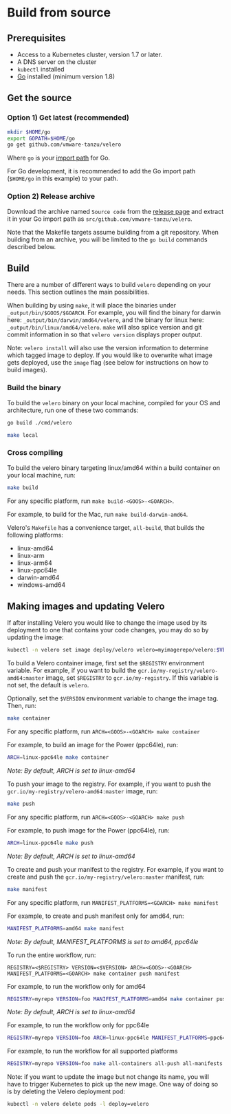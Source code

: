 # Build from source

## Prerequisites

* Access to a Kubernetes cluster, version 1.7 or later.
* A DNS server on the cluster
* `kubectl` installed
* [Go][5] installed (minimum version 1.8)

## Get the source

### Option 1) Get latest (recommended)

```bash
mkdir $HOME/go
export GOPATH=$HOME/go
go get github.com/vmware-tanzu/velero
```

Where `go` is your [import path][4] for Go.

For Go development, it is recommended to add the Go import path (`$HOME/go` in this example) to your path.

### Option 2) Release archive

Download the archive named `Source code` from the [release page][22] and extract it in your Go import path as `src/github.com/vmware-tanzu/velero`.

Note that the Makefile targets assume building from a git repository. When building from an archive, you will be limited to the `go build` commands described below.

## Build

There are a number of different ways to build `velero` depending on your needs. This section outlines the main possibilities.

When building by using `make`, it will place the binaries under `_output/bin/$GOOS/$GOARCH`. For example, you will find the binary for darwin here: `_output/bin/darwin/amd64/velero`, and the binary for linux here: `_output/bin/linux/amd64/velero`. `make` will also splice version and git commit information in so that `velero version` displays proper output. 

Note: `velero install` will also use the version information to determine which tagged image to deploy. If you would like to overwrite what image gets deployed, use the `image` flag (see below for instructions on how to build images).

### Build the binary

To build the `velero` binary on your local machine, compiled for your OS and architecture, run one of these two commands:

```bash
go build ./cmd/velero
```

```bash
make local
```

### Cross compiling

To build the velero binary targeting linux/amd64 within a build container on your local machine, run:

```bash
make build
```

For any specific platform, run `make build-<GOOS>-<GOARCH>`.

For example, to build for the Mac, run `make build-darwin-amd64`.

Velero's `Makefile` has a convenience target, `all-build`, that builds the following platforms:

* linux-amd64
* linux-arm
* linux-arm64
* linux-ppc64le
* darwin-amd64
* windows-amd64

## Making images and updating Velero

If after installing Velero you would like to change the image used by its deployment to one that contains your code changes, you may do so by updating the image:

```bash
kubectl -n velero set image deploy/velero velero=myimagerepo/velero:$VERSION
```

To build a Velero container image, first set the `$REGISTRY` environment variable. For example, if you want to build the `gcr.io/my-registry/velero-amd64:master` image, set `$REGISTRY` to `gcr.io/my-registry`. If this variable is not set, the default is `velero`.

Optionally, set the `$VERSION` environment variable to change the image tag. Then, run:

```bash
make container
```

For any specific platform, run `ARCH=<GOOS>-<GOARCH> make container`

For example, to build an image for the Power (ppc64le), run:

```bash
ARCH=linux-ppc64le make container
```
_Note: By default, ARCH is set to linux-amd64_

To push your image to the registry. For example, if you want to push the `gcr.io/my-registry/velero-amd64:master` image, run:

```bash
make push
```

For any specific platform, run `ARCH=<GOOS>-<GOARCH> make push`

For example, to push image for the Power (ppc64le), run:

```bash
ARCH=linux-ppc64le make push
```
_Note: By default, ARCH is set to linux-amd64_

To create and push your manifest to the registry. For example, if you want to create and push the `gcr.io/my-registry/velero:master` manifest, run:

```bash
make manifest
```

For any specific platform, run `MANIFEST_PLATFORMS=<GOARCH> make manifest`

For example, to create and push manifest only for amd64, run:

```bash
MANIFEST_PLATFORMS=amd64 make manifest
```
_Note: By default, MANIFEST_PLATFORMS is set to amd64, ppc64le_

To run the entire workflow, run:

`REGISTRY=<$REGISTRY> VERSION=<$VERSION> ARCH=<GOOS>-<GOARCH> MANIFEST_PLATFORMS=<GOARCH> make container push manifest`

For example, to run the workflow only for amd64

```bash
REGISTRY=myrepo VERSION=foo MANIFEST_PLATFORMS=amd64 make container push manifest
```

_Note: By default, ARCH is set to linux-amd64_

For example, to run the workflow only for ppc64le

```bash
REGISTRY=myrepo VERSION=foo ARCH=linux-ppc64le MANIFEST_PLATFORMS=ppc64le make container push manifest
```

For example, to run the workflow for all supported platforms

```bash
REGISTRY=myrepo VERSION=foo make all-containers all-push all-manifests
```

Note: if you want to update the image but not change its name, you will have to trigger Kubernetes to pick up the new image. One way of doing so is by deleting the Velero deployment pod:

```bash
kubectl -n velero delete pods -l deploy=velero
```

[4]: https://blog.golang.org/organizing-go-code
[5]: https://golang.org/doc/install
[22]: https://github.com/vmware-tanzu/velero/releases
